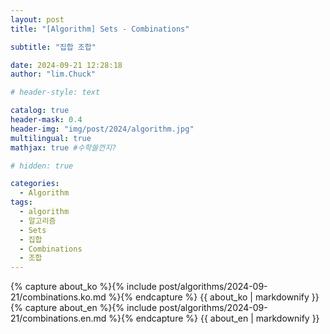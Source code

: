 ```yaml
---
layout: post
title: "[Algorithm] Sets - Combinations"

subtitle: "집합 조합"

date: 2024-09-21 12:28:18
author: "lim.Chuck"

# header-style: text

catalog: true
header-mask: 0.4
header-img: "img/post/2024/algorithm.jpg"
multilingual: true
mathjax: true #수학쓸껀지?

# hidden: true

categories:
  - Algorithm
tags:
  - algorithm
  - 알고리즘
  - Sets
  - 집합
  - Combinations
  - 조합
---
```


<div class="ko post-container">
    {% capture about_ko %}{% include post/algorithms/2024-09-21/combinations.ko.md %}{% endcapture %}
    {{ about_ko | markdownify }}
</div>
<div class="en post-container">
    {% capture about_en %}{% include post/algorithms/2024-09-21/combinations.en.md %}{% endcapture %}
    {{ about_en | markdownify }}
</div>
